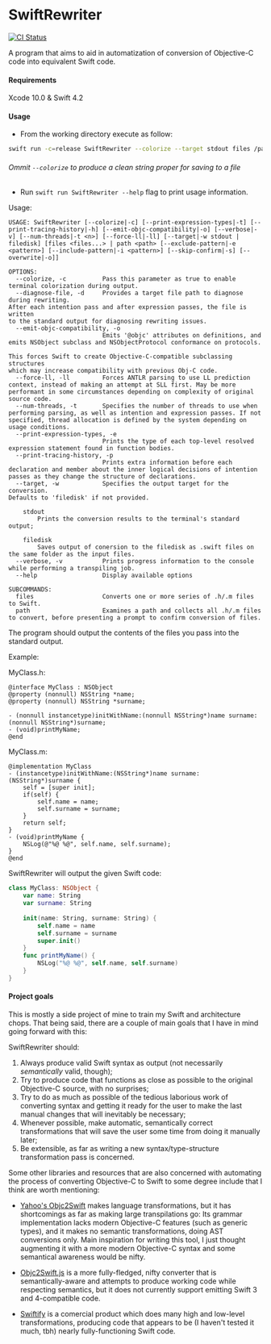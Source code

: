 # SwiftRewriter

[![CI Status](https://api.travis-ci.org/LuizZak/SwiftRewriter.svg?branch=swift4.2)](https://travis-ci.org/LuizZak/SwiftRewriter?branch=swift4.2)

A program that aims to aid in automatization of conversion of Objective-C code into equivalent Swift code.

#### Requirements

Xcode 10.0 & Swift 4.2

#### Usage

- From the working directory execute as follow:

```bash
swift run -c=release SwiftRewriter --colorize --target stdout files /path/to/MyClass.h /path/to/MyClass.m
```

###### Ommit `--colorize` to produce a clean string proper for saving to a file

- Run `swift run SwiftRewriter --help` flag to print usage information.

Usage:

```
USAGE: SwiftRewriter [--colorize|-c] [--print-expression-types|-t] [--print-tracing-history|-h] [--emit-objc-compatibility|-o] [--verbose|-v] [--num-threads|-t <n>] [--force-ll|-ll] [--target|-w stdout | filedisk] [files <files...> | path <path> [--exclude-pattern|-e <pattern>] [--include-pattern|-i <pattern>] [--skip-confirm|-s] [--overwrite|-o]]

OPTIONS:
  --colorize, -c          Pass this parameter as true to enable terminal colorization during output.
  --diagnose-file, -d     Provides a target file path to diagnose during rewriting.
After each intention pass and after expression passes, the file is written
to the standard output for diagnosing rewriting issues.
  --emit-objc-compatibility, -o
                          Emits '@objc' attributes on definitions, and emits NSObject subclass and NSObjectProtocol conformance on protocols.

This forces Swift to create Objective-C-compatible subclassing structures
which may increase compatibility with previous Obj-C code.
  --force-ll, -ll         Forces ANTLR parsing to use LL prediction context, instead of making an attempt at SLL first. May be more performant in some circumstances depending on complexity of original source code.
  --num-threads, -t       Specifies the number of threads to use when performing parsing, as well as intention and expression passes. If not specified, thread allocation is defined by the system depending on usage conditions.
  --print-expression-types, -e
                          Prints the type of each top-level resolved expression statement found in function bodies.
  --print-tracing-history, -p
                          Prints extra information before each declaration and member about the inner logical decisions of intention passes as they change the structure of declarations.
  --target, -w            Specifies the output target for the conversion.
Defaults to 'filedisk' if not provided.

    stdout
        Prints the conversion results to the terminal's standard output;
    
    filedisk
        Saves output of conersion to the filedisk as .swift files on the same folder as the input files.
  --verbose, -v           Prints progress information to the console while performing a transpiling job.
  --help                  Display available options

SUBCOMMANDS:
  files                   Converts one or more series of .h/.m files to Swift.
  path                    Examines a path and collects all .h/.m files to convert, before presenting a prompt to confirm conversion of files.
```

The program should output the contents of the files you pass into the standard output.

Example:

MyClass.h:
```objc
@interface MyClass : NSObject
@property (nonnull) NSString *name;
@property (nonnull) NSString *surname;

- (nonnull instancetype)initWithName:(nonnull NSString*)name surname:(nonnull NSString*)surname;
- (void)printMyName;
@end
```

MyClass.m:
```objc
@implementation MyClass
- (instancetype)initWithName:(NSString*)name surname:(NSString*)surname {
    self = [super init];
    if(self) {
        self.name = name;
        self.surname = surname;
    }
    return self;
}
- (void)printMyName {
    NSLog(@"%@ %@", self.name, self.surname);
}
@end
```

SwiftRewriter will output the given Swift code:

```swift
class MyClass: NSObject {
    var name: String
    var surname: String
    
    init(name: String, surname: String) {
        self.name = name
        self.surname = surname
        super.init()
    }
    func printMyName() {
        NSLog("%@ %@", self.name, self.surname)
    }
}
```

#### Project goals

This is mostly a side project of mine to train my Swift and architecture chops. That being said, there are a couple of main goals that I have in mind going forward with this:

SwiftRewriter should:

1. Always produce valid Swift syntax as output (not necessarily _semantically_ valid, though);
2. Try to produce code that functions as close as possible to the original Objective-C source, with no surprises;
3. Try to do as much as possible of the tedious laborious work of converting syntax and getting it ready for the user to make the last manual changes that will inevitably be necessary;
4. Whenever possible, make automatic, semantically correct transformations that will save the user some time from doing it manually later;
5. Be extensible, as far as writing a new syntax/type-structure transformation pass is concerned.

Some other libraries and resources that are also concerned with automating the process of converting Objective-C to Swift to some degree include that I think are worth mentioning:

- [Yahoo's Objc2Swift](https://github.com/yahoojapan/objc2swift) makes language transformations, but it has shortcomings as far as making large transpilations go: Its grammar implementation lacks modern Objective-C features (such as generic types), and it makes no semantic transformations, doing AST conversions only. Main inspiration for writing this tool, I just thought augmenting it with a more modern Objective-C syntax and some semantical awareness would be nifty.

- [Objc2Swift.js](http://okaxaki.github.io/objc2swift/index.html) is a more fully-fledged, nifty converter that is semantically-aware and attempts to produce working code while respecting semantics, but it does not currently support emitting Swift 3 and 4-compatible code.

- [Swiftify](https://objectivec2swift.com/) is a comercial product which does many high and low-level transformations, producing code that appears to be (I haven't tested it much, tbh) nearly fully-functioning Swift code.
